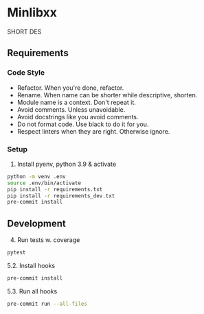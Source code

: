 # Minlibxx

SHORT DES

## Requirements

### Code Style

- Refactor. When you're done, refactor.
- Rename. When name can be  shorter while descriptive, shorten.
- Module name is a context. Don't repeat it.
- Avoid comments. Unless unavoidable.
- Avoid docstrings like you avoid comments.
- Do not format code. Use black to do it for you.
- Respect linters when they are right. Otherwise ignore.

### Setup

1. Install pyenv, python 3.9 & activate

```sh
python -m venv .env
source .env/bin/activate
pip install -r requirements.txt
pip install -r requirements_dev.txt
pre-commit install
```

## Development

4. Run tests w. coverage


```sh
pytest
```

5.2. Install hooks

```sh
pre-commit install
```

5.3. Run all hooks

```sh
pre-commit run --all-files
```
